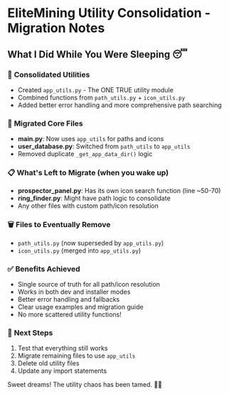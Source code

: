 # EliteMining Utility Consolidation - Migration Notes

## What I Did While You Were Sleeping 😴

### 🧹 **Consolidated Utilities**
- Created `app_utils.py` - The ONE TRUE utility module
- Combined functions from `path_utils.py` + `icon_utils.py`
- Added better error handling and more comprehensive path searching

### 🔄 **Migrated Core Files**
- **main.py**: Now uses `app_utils` for paths and icons
- **user_database.py**: Switched from `path_utils` to `app_utils`
- Removed duplicate `_get_app_data_dir()` logic

### 📋 **What's Left to Migrate** (when you wake up)
- **prospector_panel.py**: Has its own icon search function (line ~50-70)
- **ring_finder.py**: Might have path logic to consolidate
- Any other files with custom path/icon resolution

### 🗑️ **Files to Eventually Remove**
- `path_utils.py` (now superseded by `app_utils.py`)
- `icon_utils.py` (merged into `app_utils.py`)

### ✅ **Benefits Achieved**
- Single source of truth for all path/icon resolution
- Works in both dev and installer modes
- Better error handling and fallbacks
- Clear usage examples and migration guide
- No more scattered utility functions!

### 🎯 **Next Steps**
1. Test that everything still works
2. Migrate remaining files to use `app_utils`
3. Delete old utility files
4. Update any import statements

Sweet dreams! The utility chaos has been tamed. 🌙✨
